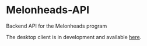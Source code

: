 # Melonheads-API
Backend API for the Melonheads program

The desktop client is in development and available [here](https://github.com/connorlyons13/Melonheads).
